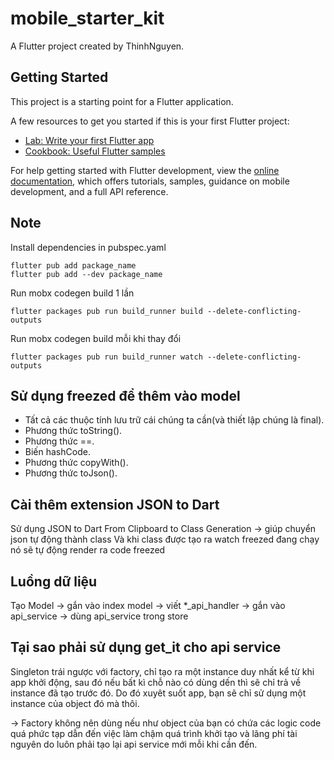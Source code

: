# mobile_starter_kit

A Flutter project created by ThinhNguyen.

## Getting Started

This project is a starting point for a Flutter application.

A few resources to get you started if this is your first Flutter project:

- [Lab: Write your first Flutter app](https://docs.flutter.dev/get-started/codelab)
- [Cookbook: Useful Flutter samples](https://docs.flutter.dev/cookbook)

For help getting started with Flutter development, view the
[online documentation](https://docs.flutter.dev/), which offers tutorials,
samples, guidance on mobile development, and a full API reference.

## Note

Install dependencies in pubspec.yaml

```
flutter pub add package_name
flutter pub add --dev package_name
```

Run mobx codegen build 1 lần

```
flutter packages pub run build_runner build --delete-conflicting-outputs
```

Run mobx codegen build mỗi khi thay đổi

```
flutter packages pub run build_runner watch --delete-conflicting-outputs
```

## Sử dụng freezed để thêm vào model

- Tất cả các thuộc tính lưu trữ cái chúng ta cần(và thiết lập chúng là final).
- Phương thức toString().
- Phương thức ==.
- Biến hashCode.
- Phương thức copyWith().
- Phương thức toJson().

## Cài thêm extension JSON to Dart

Sử dụng JSON to Dart From Clipboard to Class Generation -> giúp chuyển json tự động thành class
Và khi class được tạo ra watch freezed đang chạy nó sẽ tự động render ra code freezed

## Luồng dữ liệu

Tạo Model -> gắn vào index model -> viết \*\_api_handler -> gắn vào api_service -> dùng api_service trong store

## Tại sao phải sử dụng get_it cho api service

Singleton trái ngược với factory, chỉ tạo ra một instance duy nhất kể từ khi app khởi động, sau đó nếu bất kì chỗ nào có dùng dến thì sẽ chỉ trả về instance đã tạo trước đó. Do đó xuyêt suốt app, bạn sẽ chỉ sử dụng một instance của object đó mà thôi.

-> Factory không nên dùng nếu như object của bạn có chứa các logic code quá phức tạp dẫn đến việc làm chậm quá trình khởi tạo và lãng phí tài nguyên do luôn phải tạo lại api service mới mỗi khi cần đến.
